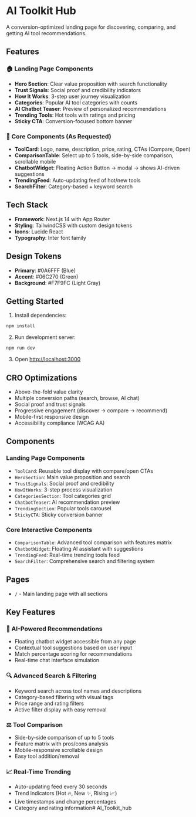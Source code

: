 # AI Toolkit Hub

A conversion-optimized landing page for discovering, comparing, and getting AI tool recommendations.

## Features

### 🏠 Landing Page Components
- **Hero Section**: Clear value proposition with search functionality
- **Trust Signals**: Social proof and credibility indicators
- **How It Works**: 3-step user journey visualization
- **Categories**: Popular AI tool categories with counts
- **AI Chatbot Teaser**: Preview of personalized recommendations
- **Trending Tools**: Hot tools with ratings and pricing
- **Sticky CTA**: Conversion-focused bottom banner

### 🚀 Core Components (As Requested)
- **ToolCard**: Logo, name, description, price, rating, CTAs (Compare, Open)
- **ComparisonTable**: Select up to 5 tools, side-by-side comparison, scrollable mobile
- **ChatbotWidget**: Floating Action Button → modal → shows AI-driven suggestions
- **TrendingFeed**: Auto-updating feed of hot/new tools
- **SearchFilter**: Category-based + keyword search

## Tech Stack

- **Framework**: Next.js 14 with App Router
- **Styling**: TailwindCSS with custom design tokens
- **Icons**: Lucide React
- **Typography**: Inter font family

## Design Tokens

- **Primary**: #0A6FFF (Blue)
- **Accent**: #06C270 (Green)
- **Background**: #F7F9FC (Light Gray)

## Getting Started

1. Install dependencies:
```bash
npm install
```

2. Run development server:
```bash
npm run dev
```

3. Open [http://localhost:3000](http://localhost:3000)

## CRO Optimizations

- Above-the-fold value clarity
- Multiple conversion paths (search, browse, AI chat)
- Social proof and trust signals
- Progressive engagement (discover → compare → recommend)
- Mobile-first responsive design
- Accessibility compliance (WCAG AA)

## Components

### Landing Page Components
- `ToolCard`: Reusable tool display with compare/open CTAs
- `HeroSection`: Main value proposition and search
- `TrustSignals`: Social proof and credibility
- `HowItWorks`: 3-step process visualization
- `CategoriesSection`: Tool categories grid
- `ChatbotTeaser`: AI recommendation preview
- `TrendingSection`: Popular tools carousel
- `StickyCTA`: Sticky conversion banner

### Core Interactive Components
- `ComparisonTable`: Advanced tool comparison with features matrix
- `ChatbotWidget`: Floating AI assistant with suggestions
- `TrendingFeed`: Real-time trending tools feed
- `SearchFilter`: Comprehensive search and filtering system

## Pages

- `/` - Main landing page with all sections

## Key Features

### 🤖 AI-Powered Recommendations
- Floating chatbot widget accessible from any page
- Contextual tool suggestions based on user input
- Match percentage scoring for recommendations
- Real-time chat interface simulation

### 🔍 Advanced Search & Filtering
- Keyword search across tool names and descriptions
- Category-based filtering with visual tags
- Price range and rating filters
- Active filter display with easy removal

### ⚖️ Tool Comparison
- Side-by-side comparison of up to 5 tools
- Feature matrix with pros/cons analysis
- Mobile-responsive scrollable design
- Easy tool addition/removal

### 📈 Real-Time Trending
- Auto-updating feed every 30 seconds
- Trend indicators (Hot 🔥, New ✨, Rising 📈)
- Live timestamps and change percentages
- Category and rating information# AI_Toolkit_hub

